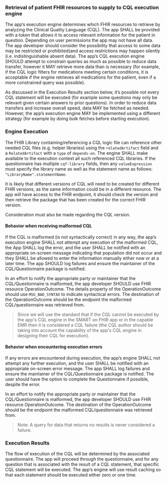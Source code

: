 ### Retrieval of patient FHIR resources to supply to CQL execution engine
The app’s execution engine determines which FHIR resources to retrieve by analyzing the Clinical Quality Language (CQL). The app SHALL be provided with a token that allows it to access relevant information for the patient in question. Depending on user permissions the app may not have all data. The app developer should consider the possibility that access to some data may be restricted or prohibited(and access restrictions may happen silently (i.e. indistinguishable absent data). The app’s CQL execution engine SHOULD attempt to constrain queries as much as possible to reduce data transfer, however it MAY retrieve more data than is necessary (for example, if the CQL logic filters for medications meeting certain conditions, it is acceptable if the engine retrieves all medications for the patient, even if a more constrained query was possible).

As discussed in the Execution Results section below, it’s possible not every CQL statement will be executed (for example some questions may only be relevant given certain answers to prior questions). In order to reduce data transfers and increase overall speed, data MAY be fetched as needed. However, the app’s execution engine MAY be implemented using a different strategy (for example by doing bulk fetches before starting execution).

### Engine Execution

The FHIR Library containing/referencing a CQL logic file can reference other needed CQL files (e.g. helper libraries) using the `relatedArtifact` field and a `RelatedArtifact` with a `type` of `depends-on`. The engine SHALL make available to the execution context all such referenced CQL libraries. If the questionnaire has multiple `cqf-library` fields, then any `valueExpression` must specify the library name as well as the statement name as follows: `"LibraryName".statementName`.

It is likely that different versions of CQL will need to be created for different FHIR versions, as the same information could be in a different resource. The app will have access to the FHIR endpoint, it should check the version and then retrieve the package that has been created for the correct FHIR version.

Consideration must also be made regarding the CQL version.

#### Behavior when receiving malformed CQL
 If the CQL is malformed (is not syntactically correct) in any way, the app’s execution engine SHALL not attempt any execution of the malformed CQL, the App SHALL log the error, and the user SHALL be notified with an appropriate on-screen message indicating that population did not occur and they SHALL be allowed to enter the information manually either now or at a later time. The app SHOULD log failures and ensure the maintainer of the CQL/Questionnaire package is notified. 

In an effort to notify the appropriate party or maintainer that the CQL/Questionnaire is malformed, the app developer SHOULD use FHIR resource OperationOutcome. The details property of the OperationOutcome should use `MSG_BAD_SYNTAX` to indicate syntactical errors. The destination of the OperationOutcome should be the endpoint the malformed CQL/questionnaire was retrieved from.

>Since we will use the standard that if the CQL cannot be executed by the app's CQL engine in the SMART on FHIR app or in the capable EMR then it is considered a CQL failure (the CQL author should be taking into account the capability of the app's CQL engine in designing their CQL for execution).

#### Behavior when encountering execution errors
If any errors are encountered during execution, the app’s engine SHALL not attempt any further execution, and the user SHALL be notified with an appropriate on-screen error message. The app SHALL log failures and ensure the maintainer of the CQL/Questionnaire package is notified. The user should have the option to complete the Questionnaire if possible, despite the error.

In an effort to notify the appropriate party or maintainer that the CQL/Questionnaire is malformed, the app developer SHOULD use FHIR resource OperationOutcome. The destination of the OperationOutcome should be the endpoint the malformed CQL/questionnaire was retrieved from.

>Note: A query for data that returns no results is never considered a failure.

### Execution Results

The flow of execution of the CQL will be determined by the associated questionnaire. The app will proceed through the questionnaire, and for any question that is associated with the result of a CQL statement, that specific CQL statement will be executed. The app’s engine will use result caching so that each statement should be executed either zero or one time.